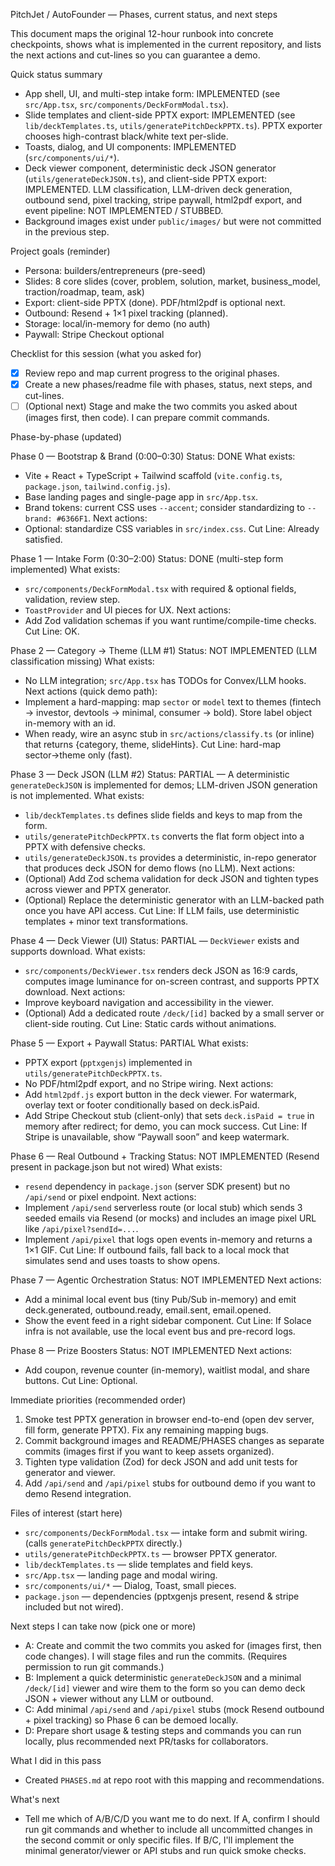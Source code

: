 PitchJet / AutoFounder — Phases, current status, and next steps

This document maps the original 12-hour runbook into concrete checkpoints, shows what is implemented in the current repository, and lists the next actions and cut-lines so you can guarantee a demo.

Quick status summary
- App shell, UI, and multi-step intake form: IMPLEMENTED (see `src/App.tsx`, `src/components/DeckFormModal.tsx`).
- Slide templates and client-side PPTX export: IMPLEMENTED (see `lib/deckTemplates.ts`, `utils/generatePitchDeckPPTX.ts`). PPTX exporter chooses high-contrast black/white text per-slide.
- Toasts, dialog, and UI components: IMPLEMENTED (`src/components/ui/*`).
- Deck viewer component, deterministic deck JSON generator (`utils/generateDeckJSON.ts`), and client-side PPTX export: IMPLEMENTED. LLM classification, LLM-driven deck generation, outbound send, pixel tracking, stripe paywall, html2pdf export, and event pipeline: NOT IMPLEMENTED / STUBBED.
- Background images exist under `public/images/` but were not committed in the previous step.

Project goals (reminder)
- Persona: builders/entrepreneurs (pre-seed)
- Slides: 8 core slides (cover, problem, solution, market, business_model, traction/roadmap, team, ask)
- Export: client-side PPTX (done). PDF/html2pdf is optional next.
- Outbound: Resend + 1×1 pixel tracking (planned).
- Storage: local/in-memory for demo (no auth)
- Paywall: Stripe Checkout optional

Checklist for this session (what you asked for)
- [x] Review repo and map current progress to the original phases.
- [x] Create a new phases/readme file with phases, status, next steps, and cut-lines.
- [ ] (Optional next) Stage and make the two commits you asked about (images first, then code). I can prepare commit commands.

Phase-by-phase (updated)

Phase 0 — Bootstrap & Brand (0:00–0:30)
Status: DONE
What exists:
- Vite + React + TypeScript + Tailwind scaffold (`vite.config.ts`, `package.json`, `tailwind.config.js`).
- Base landing pages and single-page app in `src/App.tsx`.
- Brand tokens: current CSS uses `--accent`; consider standardizing to `--brand: #6366F1`.
Next actions:
- Optional: standardize CSS variables in `src/index.css`.
Cut Line: Already satisfied.

Phase 1 — Intake Form (0:30–2:00)
Status: DONE (multi-step form implemented)
What exists:
- `src/components/DeckFormModal.tsx` with required & optional fields, validation, review step.
- `ToastProvider` and UI pieces for UX.
Next actions:
- Add Zod validation schemas if you want runtime/compile-time checks.
Cut Line: OK.

Phase 2 — Category → Theme (LLM #1)
Status: NOT IMPLEMENTED (LLM classification missing)
What exists:
- No LLM integration; `src/App.tsx` has TODOs for Convex/LLM hooks.
Next actions (quick demo path):
- Implement a hard-mapping: map `sector` or `model` text to themes (fintech → investor, devtools → minimal, consumer → bold). Store label object in-memory with an id.
- When ready, wire an async stub in `src/actions/classify.ts` (or inline) that returns {category, theme, slideHints}.
Cut Line: hard-map sector→theme only (fast).

Phase 3 — Deck JSON (LLM #2)
Status: PARTIAL — A deterministic `generateDeckJSON` is implemented for demos; LLM-driven JSON generation is not implemented.
What exists:
- `lib/deckTemplates.ts` defines slide fields and keys to map from the form.
- `utils/generatePitchDeckPPTX.ts` converts the flat form object into a PPTX with defensive checks.
- `utils/generateDeckJSON.ts` provides a deterministic, in-repo generator that produces deck JSON for demo flows (no LLM).
Next actions:
- (Optional) Add Zod schema validation for deck JSON and tighten types across viewer and PPTX generator.
- (Optional) Replace the deterministic generator with an LLM-backed path once you have API access.
Cut Line: If LLM fails, use deterministic templates + minor text transformations.

Phase 4 — Deck Viewer (UI)
Status: PARTIAL — `DeckViewer` exists and supports download.
What exists:
- `src/components/DeckViewer.tsx` renders deck JSON as 16:9 cards, computes image luminance for on-screen contrast, and supports PPTX download.
Next actions:
- Improve keyboard navigation and accessibility in the viewer.
- (Optional) Add a dedicated route `/deck/[id]` backed by a small server or client-side routing.
Cut Line: Static cards without animations.

Phase 5 — Export + Paywall
Status: PARTIAL
What exists:
- PPTX export (`pptxgenjs`) implemented in `utils/generatePitchDeckPPTX.ts`.
- No PDF/html2pdf export, and no Stripe wiring.
Next actions:
- Add `html2pdf.js` export button in the deck viewer. For watermark, overlay text or footer conditionally based on deck.isPaid.
- Add Stripe Checkout stub (client-only) that sets `deck.isPaid = true` in memory after redirect; for demo, you can mock success.
Cut Line: If Stripe is unavailable, show “Paywall soon” and keep watermark.

Phase 6 — Real Outbound + Tracking
Status: NOT IMPLEMENTED (Resend present in package.json but not wired)
What exists:
- `resend` dependency in `package.json` (server SDK present) but no `/api/send` or pixel endpoint.
Next actions:
- Implement `/api/send` serverless route (or local stub) which sends 3 seeded emails via Resend (or mocks) and includes an image pixel URL like `/api/pixel?sendId=...`.
- Implement `/api/pixel` that logs open events in-memory and returns a 1×1 GIF.
Cut Line: If outbound fails, fall back to a local mock that simulates send and uses toasts to show opens.

Phase 7 — Agentic Orchestration
Status: NOT IMPLEMENTED
Next actions:
- Add a minimal local event bus (tiny Pub/Sub in-memory) and emit deck.generated, outbound.ready, email.sent, email.opened.
- Show the event feed in a right sidebar component.
Cut Line: If Solace infra is not available, use the local event bus and pre-record logs.

Phase 8 — Prize Boosters
Status: NOT IMPLEMENTED
Next actions:
- Add coupon, revenue counter (in-memory), waitlist modal, and share buttons.
Cut Line: Optional.

Immediate priorities (recommended order)
1. Smoke test PPTX generation in browser end-to-end (open dev server, fill form, generate PPTX). Fix any remaining mapping bugs.
2. Commit background images and README/PHASES changes as separate commits (images first if you want to keep assets organized).
3. Tighten type validation (Zod) for deck JSON and add unit tests for generator and viewer.
4. Add `/api/send` and `/api/pixel` stubs for outbound demo if you want to demo Resend integration.

Files of interest (start here)
- `src/components/DeckFormModal.tsx` — intake form and submit wiring. (calls `generatePitchDeckPPTX` directly.)
- `utils/generatePitchDeckPPTX.ts` — browser PPTX generator.
- `lib/deckTemplates.ts` — slide templates and field keys.
- `src/App.tsx` — landing page and modal wiring.
- `src/components/ui/*` — Dialog, Toast, small pieces.
- `package.json` — dependencies (pptxgenjs present, resend & stripe included but not wired).

Next steps I can take now (pick one or more)
- A: Create and commit the two commits you asked for (images first, then code changes). I will stage files and run the commits. (Requires permission to run git commands.)
- B: Implement a quick deterministic `generateDeckJSON` and a minimal `/deck/[id]` viewer and wire them to the form so you can demo deck JSON + viewer without any LLM or outbound.
- C: Add minimal `/api/send` and `/api/pixel` stubs (mock Resend outbound + pixel tracking) so Phase 6 can be demoed locally.
- D: Prepare short usage & testing steps and commands you can run locally, plus recommended next PR/tasks for collaborators.

What I did in this pass
- Created `PHASES.md` at repo root with this mapping and recommendations.

What's next
- Tell me which of A/B/C/D you want me to do next. If A, confirm I should run git commands and whether to include all uncommitted changes in the second commit or only specific files. If B/C, I'll implement the minimal generator/viewer or API stubs and run quick smoke checks.


